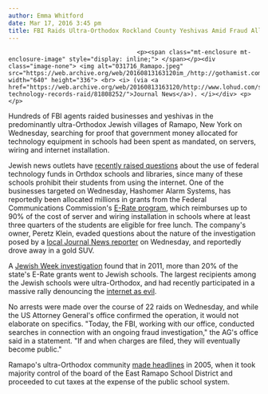 ```yaml
---
author: Emma Whitford
date: Mar 17, 2016 3:45 pm
title: FBI Raids Ultra-Orthodox Rockland County Yeshivas Amid Fraud Allegations 
---
```


	
										<p><span class="mt-enclosure mt-enclosure-image" style="display: inline;"> </span></p><div class="image-none"> <img alt="031716_Ramapo.jpeg" src="https://web.archive.org/web/20160813163120im_/http://gothamist.com/attachments/nyc_ewhitford/031716_Ramapo.jpeg" width="640" height="336"> <br> <i> (via <a href="https://web.archive.org/web/20160813163120/http://www.lohud.com/story/news/local/rockland/2016/03/16/yeshiva-technology-records-raid/81808252/">Journal News</a>). </i></div> <p></p>

<p>Hundreds of FBI agents raided businesses and yeshivas in the predominantly ultra-Orthodox Jewish villages of Ramapo, New York on Wednesday, searching for proof that government money allocated for technology equipment in schools had been spent as mandated, on servers, wiring and internet installation. </p>

<p>Jewish news outlets have <a href="https://web.archive.org/web/20160813163120/http://www.thejewishweek.com/news/national-news/internet-averse-haredi-schools-reaping-millions-federal-tech-funds">recently raised questions</a> about the use of federal technology funds in Orthdox schools and libraries, since many of these schools prohibit their students from using the internet. One of the businesses targeted on Wednesday, Hashomer Alarm Systems, has reportedly been allocated millions in grants from the Federal Communications Commission&apos;s <a href="https://web.archive.org/web/20160813163120/https://www.fcc.gov/general/e-rate-schools-libraries-usf-program">E-Rate program</a>, which reimburses up to 90% of the cost of server and wiring installation in schools where at least three quarters of the students are eligible for free lunch. The company&apos;s owner, Peretz Klein, evaded questions about the nature of the investigation posed by a <a href="https://web.archive.org/web/20160813163120/http://www.lohud.com/story/news/local/rockland/2016/03/16/yeshiva-technology-records-raid/81808252/">local Journal News reporter</a> on Wednesday, and reportedly drove away in a gold SUV. </p>

<p>A <a href="https://web.archive.org/web/20160813163120/http://www.thejewishweek.com/news/national-news/e-rate-program-dogged-concerns-about-oversight">Jewish Week investigation</a> found that in 2011, more than 20% of the state&apos;s E-Rate grants went to Jewish schools. The largest recipients among the Jewish schools were ultra-Orthodox, and had recently participated in a massive rally denouncing the <a href="https://web.archive.org/web/20160813163120/http://www.nytimes.com/2012/05/21/nyregion/ultra-orthodox-jews-hold-rally-on-internet-at-citi-field.html?_r=0">internet as evil</a>. </p>

<p>No arrests were made over the course of 22 raids on Wednesday, and while the US Attorney General&apos;s office confirmed the operation, it would not elaborate on specifics. &quot;Today, the FBI, working with our office, conducted searches in connection with an ongoing fraud investigation,&quot; the AG&apos;s office said in a statement. &quot;If and when charges are filed, they will eventually become public.&quot; </p>

<p>Ramapo&apos;s ultra-Orthodox community <a href="https://web.archive.org/web/20160813163120/http://nymag.com/news/features/east-ramapo-hasidim-2013-4/index1.html">made headlines</a> in 2005, when it took majority control of the board of the East Ramapo School District and proceeded to cut taxes at the expense of the public school system. </p>					
										
									
				